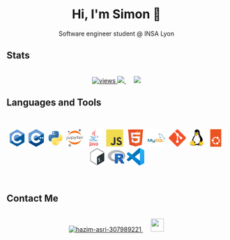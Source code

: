 <h1 align="center">Hi, I'm Simon 👋</h1>
<p align="center">Software engineer student @ INSA Lyon</p>

## Stats

<br/>

<div align="center">

<a href="https://github.com/smnpp">
	<img src="https://komarev.com/ghpvc/?username=smnpp&style=flat-square&color=blue" alt="views"/>
  	<img src="https://github-readme-stats.vercel.app/api/top-langs/?username=smnpp&theme=github_dark&layout=compact&show_icons=true&hide_border=true" />
</a>
&emsp;
<a href="https://github.com/smnpp">
	<img src="https://github-readme-stats.vercel.app/api?username=smnpp&theme=github_dark&show_icons=true&hide_border=true&count_private=true&rank_icon=github" />
</a>
</div> 

## Languages and Tools

<br/>

<p align="center">
  <img src="https://github.com/devicons/devicon/blob/master/icons/c/c-original.svg" title="C" **alt="C" width="40" height="40"/>
  <img src="https://github.com/devicons/devicon/blob/master/icons/cplusplus/cplusplus-original.svg" title="C++" **alt="C++" width="40" height="40"/>
  <img src="https://github.com/devicons/devicon/blob/master/icons/python/python-original.svg" title="Python" **alt="Python" width="40" height="40"/>
  <img src="https://github.com/devicons/devicon/blob/master/icons/jupyter/jupyter-original-wordmark.svg" title="Jypyter" **alt="Jypyter" width="40" height="40"/>
  <img src="https://github.com/devicons/devicon/blob/master/icons/java/java-original-wordmark.svg" title="Java" alt="Java" width="40" height="40"/>&nbsp;
  <img src="https://github.com/devicons/devicon/blob/master/icons/javascript/javascript-original.svg" title="JavaScript" alt="JavaScript" width="40" height="40"/>&nbsp;
  <img src="https://github.com/devicons/devicon/blob/master/icons/html5/html5-original.svg" title="HTML5" alt="HTML" width="40" height="40"/>&nbsp;
  <img src="https://github.com/devicons/devicon/blob/master/icons/mysql/mysql-original-wordmark.svg" title="MySQL"  alt="MySQL" width="40" height="40"/>&nbsp;
  <img src="https://github.com/devicons/devicon/blob/master/icons/git/git-original.svg" title="Git" **alt="Git" width="40" height="40"/>
  <img src="https://github.com/devicons/devicon/blob/master/icons/linux/linux-original.svg" title="Linux" **alt="Linux" width="40" height="40"/>
  <img src="https://github.com/devicons/devicon/blob/master/icons/ubuntu/ubuntu-plain.svg" title="Ubuntu" **alt="Ubuntu" width="40" height="40"/>
  <img src="https://github.com/devicons/devicon/blob/master/icons/bash/bash-original.svg" title="Bash" **alt="Bash" width="40" height="40"/>
  <img src="https://github.com/devicons/devicon/blob/master/icons/r/r-original.svg" title="R" **alt="R" width="40" height="40"/>
  <img src="https://github.com/devicons/devicon/blob/master/icons/vscode/vscode-original.svg" title="VSCode" **alt="VSCode" width="40" height="40"/>
</p>

<br/>

## Contact Me 

<br/>

<div align="center">
  <a href="https://linkedin.com/in/hazim-asri-307989221" target="blank">
    <img src="https://raw.githubusercontent.com/rahuldkjain/github-profile-readme-generator/master/src/images/icons/Social/linked-in-alt.svg"  alt="hazim-asri-307989221" height="30" width="40" />
  </a>
  &emsp;
  <a href="mailto: hazimasri@yahoo.com">
   <img src="https://upload.wikimedia.org/wikipedia/commons/7/7e/Gmail_icon_%282020%29.svg" height="30" width="30" />
  </a>
</div>
